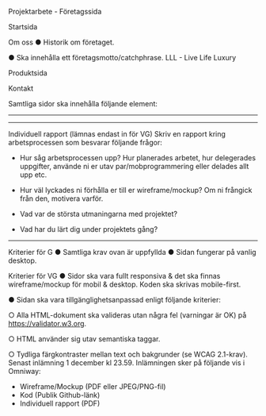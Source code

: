 Projektarbete - Företagssida

<!-- Er uppgift är att skapa en webbplats för ett påhittat företag. Företaget ska sälja en
produkt eller tjänst av eget val. -->

<!-- Skapa en wireframe och/eller mockup (valfritt verktyg) för de olika sidorna som ni
sedan utgår ifrån under ert arbete. För att underlätta arbetet, börja med att ta fram en
företagsprofil: -->

<!-- ■ Välj 3-6 färgkoder som ska användas konsekvent för hela sidan. Ni får
 använda fler färger, men dessa ska vara vanligt förekommande.
■ Välj 2-3 typsnitt som ni vill använda (Vanligt är att man har ett typsnitt
för rubriker och ett annat typsnitt för brödtext). -->

<!-- ○ Hitta på ett valfritt företagsnamn + skapa en företagslogga (denna ska finnas
som en bildfil i projektet t.ex jpeg, png, svg etc. -->

<!-- Webbplatsen ska bestå av en Startsida samt minst följande fyra sidor - Om oss,
Produkt(er), Referenser och Kontakt. -->

Startsida
<!-- ● Det ska tydligt framgå vilka företaget är, och vad de säljer för produkt/tjänst. -->

<!-- ● Det ska även finnas en CTA (Call-to-action - kan vara en knapp, en bildlänk etc) som
tar användaren till produktsidan. -->

Om oss
● Historik om företaget.

● Ska innehålla ett företagsmotto/catchphrase. LLL - Live Life Luxury

<!-- ● Anställda på företaget - För varje anställd ska det finnas bild, roll i företaget,
företagsmail samt en kort beskrivning om personen (minst 6 anställda). -->

Produktsida
<!-- ● Sida som innehåller all information kring de produkter/tjänster företaget erbjuder. -->

<!-- ● Det ska erbjudas antingen flera olika produkter tjänster, om det är en produkt/tjänst
ska den finnas i olika varianter med olika prisklasser. -->

<!-- ● Knappar för att köpa/beställa produkten/tjänsten (funktionalitet krävs ej). -->

<!-- Referenser
● Ska innehålla kundrecensioner av produkt eller tjänster. Dessa recensioner ska
innehålla en kort kommentar samt betyg (valfri betygsskala). Recensionerna kan
vara skrivna av företag och/eller privatpersoner beroende på vad för typ av
produkt/tjänst företaget säljer. -->

Kontakt
<!-- ● Ska innehålla adress och telefonnummer till företaget + bild på byggnad som
företaget har sitt kontor. -->

<!-- ● Skapa ett formulär för att kontakta företaget. I formuläret ska användaren skriva:
○ Email
○ Välja ett av följande ämnen för att hen kontaktar företaget (t.ex med radio
buttons eller i en dropdown): “Köp av produkt/tjänst, Frågor om företaget eller
Synpunkter på webbplats”.
○ Fritext.
○ En submit-knapp. -->

Samtliga sidor ska innehålla följande element:
<!-- ● Header
○ Företagsnamn samt logga ska finnas högst upp till vänster.
○ En navigation med länkar till samtliga undersidor. OBS! Inte ett krav att
navigationen måste ligga i <header>-taggen.
○ Det ska framgå vart i webbplatsen användaren befinner sig (vilken
undersida).
● Footer
○ Företagslogga
○ Länkar till samtliga undersidor.
○ Copyright-text -->
____________________________________________


________________________________________________________________________________________
Individuell rapport (lämnas endast in för VG)
Skriv en rapport kring arbetsprocessen som besvarar följande frågor:

- Hur såg arbetsprocessen upp? Hur planerades arbetet, hur delegerades uppgifter,
använde ni er utav par/mobprogrammering eller delades allt upp etc.

- Hur väl lyckades ni förhålla er till er wireframe/mockup? Om ni frångick från den,
motivera varför.

- Vad var de största utmaningarna med projektet?

- Vad har du lärt dig under projektets gång?
________________________________________________________________________________________




Kriterier för G
● Samtliga krav ovan är uppfyllda
● Sidan fungerar på vanlig desktop.

Kriterier för VG
● Sidor ska vara fullt responsiva & det ska finnas wireframe/mockup för mobil &
desktop. Koden ska skrivas mobile-first.

<!-- ● Ni använder er utav en preprocessor (t.ex SASS, LESS) samt använder dess
funktionalitet. -->

● Sidan ska vara tillgänglighetsanpassad enligt följande kriterier:

○ Alla HTML-dokument ska valideras utan några fel (varningar är OK) på
https://validator.w3.org.

○ HTML använder sig utav semantiska taggar.

○ Tydliga färgkontraster mellan text och bakgrunder (se WCAG 2.1-krav).
Senast inlämning 1 december kl 23.59. Inlämningen sker på följande vis i Omniway:
- Wireframe/Mockup (PDF eller JPEG/PNG-fil)
- Kod (Publik Github-länk)
- Individuell rapport (PDF)